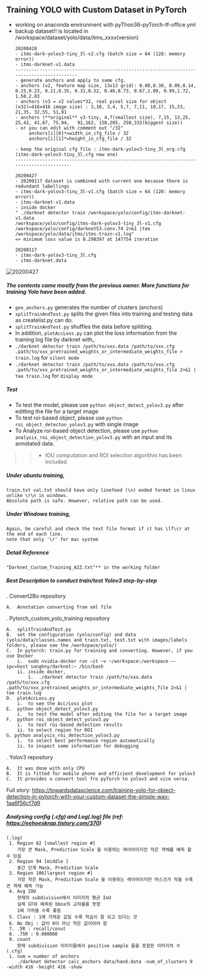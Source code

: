 ## Training YOLO with Custom Dataset in PyTorch
- working on anaconda environment with pyThon36-pyTorch-tf-office.yml  
- backup dataset!! is located in /workspace/dataset/yolo/data/itms_xxxx(version)
   ```
  20200428
   - itms-dark-yolov3-tiny_3l-v2.cfg (batch size = 64 (128: memory error))
   - itms-darknet-v1.data 
   ------------------------------------------------------------------------------------------
   - generate anchors and apply to same cfg.
   - anchors (v2, feature map size, 13x13 grid): 0.08,0.30, 0.09,0.14, 0.15,0.23, 0.21,0.35, 0.31,0.52, 0.46,0.73, 0.67,1.09, 0.99,1.72, 1.58,2.83
   - anchors (v3 = v2 values*32, real pixel size for object (x32)=416x416 image size) : 3,10, 3,4, 5,7, 7,11, 10,17, 15,23, 21,35, 32,55, 51,91
   - anchors (**original** v3-tiny, 4,7(smallest size), 7,15, 13,25,   25,42, 41,67, 75,94,   91,162, 158,205, 250,332(biggest size))
   - or you can edit with comment out "/32" 
        anchors[i][0]*=width_in_cfg_file / 32
        anchors[i][1]*=height_in_cfg_file / 32
       
   - keep the original cfg file : itms-dark-yolov3-tiny_3l_org.cfg (itms-dark-yolov3-tiny_3l.cfg new one) 
   ---------------------------------------------------------------------------------------
  
  20200427
   - 20200117 dataset is combined with current one because there is redundant labellings
   - itms-dark-yolov3-tiny_3l-v1.cfg (batch size = 64 (128: memory error))
   - itms-darknet-v1.data 
   - inside docker 
  " ./darknet detector train /workspace/yolo/config/itms-darknet-v1.data 
  /workspace/yolo/config/itms-dark-yolov3-tiny_3l-v1.cfg 
  /workspace/yolo/config/darknet53.conv.74 2>&1 |tee /workspace/yolo/data/itms/itms-train-v1.log"
  => minimum loss value is 0.298397 at 147754 iteration
  
  20200117
   - itms-dark-yolov3-tiny_3l.cfg
   - itms-darknet.data
  ``` 
![20200427](./logplots/itms-train-vi-20200427-train-loss-plot.png)


##### The contents came mostly from the previous owner. More functions for training Yolo have been added.
- `gen_anchors.py` generates the number of clusters (anchors)
- `splitTrainAndTest.py` splits the given files into training and testing data as createlist.py can do. 
- `splitTrainAndTest.py` shuffles the data before splitting.
- In addition, `plotAccLoss.py` can plot the loss information from the training log file by darknet with_ 
- `./darknet detector train /path/to/xxx.data /path/to/xxx.cfg .path/to/xxx_pretrained_weights_or_intermediate_weights_file > train.log` for `silent mode`
- `./darknet detector train /path/to/xxx.data /path/to/xxx.cfg .path/to/xxx_pretrained_weights_or_intermediate_weights_file 2>&1 | tee train.log` for `display mode`

##### Test
- To test the model, please use `python object_detect_yolov3.py` after editting the file for a target image
- To test roi-based object, please use `python roi_object_detecton_yolov3.py` with single image 
- To Analyze roi-based object detection, please use `python analysis_roi_object_detection_yolov3.py` with an input and its annotated data.
> > + IOU computation and ROI selection algorithm has been included 

##### Under ubuntu training,
    train.txt val.txt should have only linefeed (\n) ended format in linux unlike \r\n in windows.
    Absolute path is safe. However, relative path can be used.
##### Under Windows training,
    Again, be careful and check the text file format if it has \lf\cr at the end of each line.
    note that only '\r' for mac system
##### Detail Reference 
    "Darknet_Custom_Training_A2Z.txt"** in the working folder

##### **Best Description to conduct train/test Yolov3 step-by-step** 
. Convert2Bo repository   
 
    A.	Annotation converting from xml file        

. Pytorch_custom_yolo_training repository    
    
    A.	splitTrainAndTest.py    
	B.	set the configuration (yolo/config) and data (yolo/data/classes.names and train.txt, test.txt with images/labels folders, please see the /workspace/yolo/)
	C.	In pytorch: train.py for training and converting. However, if you use Docker
		i.	sudo nvidia-docker run –it –v ~/workspace:/workspace –-ipc=host sangkny/darknet:~ /bin/bash
		ii.	inside docker,
			1.	./darknet detector train /path/to/xxx.data /path/to/xxx.cfg .path/to/xxx_pretrained_weights_or_intermediate_weights_file 2>&1 | tee train.log
	D.	plotAccLoss.py 
		i.	to see the Acc/Loss plot
	E.	python object_detect_yolov3.py
		i.	to test the model after editing the file for a target image
	F.  python roi_object_detect_yolov3.py
	    i.  to test roi-based detection results
	    ii. to select region for ROI
	G. python analysis_roi_detection_yolov3.py
	    i.  to select best performance region automatically
	    ii. to inspect some information for debugging

. Yolov3 repository

	A.	It was done with only CPU
	B.	It is fitted for mobile phone and efficient development for yolov3
	C.	It provides a convert tool fro pyTorch to yolov3 and vice versa.



Full story:
https://towardsdatascience.com/training-yolo-for-object-detection-in-pytorch-with-your-custom-dataset-the-simple-way-1aa6f56cf7d9

##### Analysing config (.cfg) and Log(.log) file (ref: https://eehoeskrap.tistory.com/370)
```
(.log)
 1. Region 82 [smallest region #]
	가장 큰 Mask, Prediction Scale 을 이용하는 레이어이지만 작은 객체를 예측 할 수 있음
 2. Region 94 [middle ]
	중간 단계 Mask, Prediction Scale 
 3. Region 106[largest region #]
	가장 작은 Mask, Prediction Scale 을 이용하는 레이어이지만 마스크가 작을 수록 큰 객체 예측 가능
 4. Avg IOU 
	현재의 subdivision에서 이미지의 평균 IoU
	실제 GT와 예측된 bbox의 교차율을 뜻함
	1에 가까울 수록 좋음
 5. Class : 1에 가까운 값일 수록 학습이 잘 되고 있다는 것
 6. No Obj : 값이 0이 아닌 작은 값이어야 함
 7. .5R : recall/conut 
 8. .75R : 0.000000
 9. count 
	현재 subdivision 이미지들에서 positive sample 들을 포함한 이미지의 수
(.cfg)
 1. num = number of anchors
    ./darknet detector calc_anchors data/hand.data -num_of_clusters 9 -width 416 -height 416 -show 
```